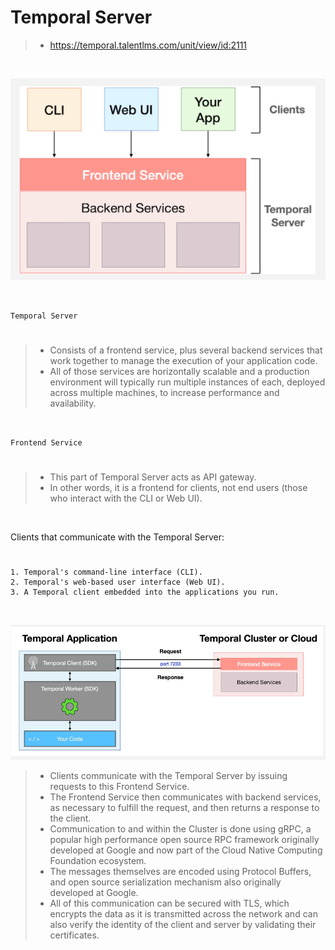 # Temporal Server

> - https://temporal.talentlms.com/unit/view/id:2111

<br />

![03-temporal-architecture](./images/03-temporal-architecture.png)

<br />

`Temporal Server`
#

> - Consists of a frontend service, plus several backend services that work together to manage the execution of your application code.
> - All of those services are horizontally scalable and a production environment will typically run multiple instances of each, deployed across multiple machines, to increase performance and availability.

<br />

`Frontend Service`
#

> - This part of Temporal Server acts as API gateway.
> - In other words, it is a frontend for clients, not end users (those who interact with the CLI or Web UI).

<br />

Clients that communicate with the Temporal Server:
#

```plaintext
1. Temporal's command-line interface (CLI).
2. Temporal's web-based user interface (Web UI).
3. A Temporal client embedded into the applications you run.
```

<br />

![04-temporal-architecture](./images/04-temporal-architecture.png)

> - Clients communicate with the Temporal Server by issuing requests to this Frontend Service.
> - The Frontend Service then communicates with backend services, as necessary to fulfill the request, and then returns a response to the client.
> - Communication to and within the Cluster is done using gRPC, a popular high performance open source RPC framework originally developed at Google and now part of the Cloud Native Computing Foundation ecosystem.
> - The messages themselves are encoded using Protocol Buffers, and open source serialization mechanism also originally developed at Google.
> - All of this communication can be secured with TLS, which encrypts the data as it is transmitted across the network and can also verify the identity of the client and server by validating their certificates.
